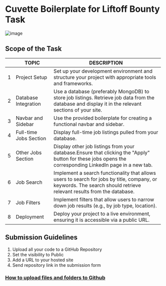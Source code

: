 # Cuvette Boilerplate for Liftoff Bounty Task 
                

![image](https://github.com/user-attachments/assets/0ae34c78-6c1a-48b1-89f8-6a5b16b0f76f)


## Scope of the Task

|                |TOPIC													 |DESCRIPTION                  |
|----------------|-------------------------------|-----------------------------|
|1|Project Setup|Set up your development environment and structure your project with appropriate tools and frameworks.|
|2|Database Integration|Use a database (preferably MongoDB) to store job listings. Retrieve job data from the database and display it in the relevant sections of your site.|
|3|Navbar and Sidebar|Use the provided boilerplate for creating a functional navbar and sidebar.|
|4|Full-time Jobs Section|Display full-time job listings pulled from your database.|
|5|Other Jobs Section|Display other job listings from your database.Ensure that clicking the "Apply" button for these jobs opens the corresponding LinkedIn page in a new tab.|
|6|Job Search|Implement a search functionality that allows users to search for jobs by title, company, or keywords. The search should retrieve relevant results from the database.|
|7|Job Filters|Implement filters that allow users to narrow down job results (e.g., by job type, location).|
|8|Deployment|Deploy your project to a live environment, ensuring it is accessible via a public URL.|


## Submission Guidelines

1. Upload all your code to a GitHub Repository
2. Set the visibility to Public
3. Add a URL to your hosted site
4. Send repository link in the submission form

### [How to upload files and folders to Github](https://youtu.be/tlu5e0TxSzo?si=sVeKZAHJJOUlyDJi)
